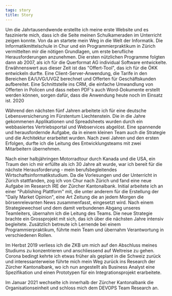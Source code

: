 ```yaml
---
tags: story
title: Story
---
```


Um die Jahrtausendwende erstellte ich meine erste Website und es faszinierte mich, dass ich die Seite meinen Schulkameraden im Unterricht zeigen konnte.
Von da an startete mein Weg in die Welt der Informatik. Die Informatikmittelschule in Chur und ein Programmierpraktikum in Zürich vermittelten mir die nötigen Grundlagen, um erste berufliche Herausforderungen anzunehmen. Die ersten nützlichen Programme folgten dann ab 2007, als ich für die Querformat AG individual Software entwickelte. Erwähnenswert aus dieser Zeit ist das "Offert-Tool", das ich für die ÖKK entwickeln durfte. Eine Client-Server-Anwendung, die Tarife in den Bereichen EA/UVG/UVGZ berechnet und Offerten für Geschäftskunden aufbereitet. Eine Schnittstelle ins CRM, die einfache Umwandlung von Offerten in Policen und dass neben PDF's auch Word-Dokumente erstellt werden können, sorgen dafür, dass die Anwendung heute noch im Einsatz ist. 2020

Während den nächsten fünf Jahren arbeitete ich für eine deutsche Lebensversicherung im Fürstentum Liechtenstein. Die in die Jahre gekommenen Applikationen und Spreadsheets wurden durch ein webbasiertes Vertriebsportal und Webservices abgelöst. Eine spannende und herausfordernde Aufgabe, da in einem kleinen Team auch die Strategie und die Architektur erarbeitet wurden. Nach zwei Jahren und den ersten Erfolgen, durfte ich die Leitung des Entwicklungsteams mit zwei Mitarbeitern übernehmen.

Nach einer halbjähringen Motorradtour durch Kanada und die USA, ein Traum den ich mir erfüllte als ich 30 Jahre alt wurde, war ich bereit für die nächste Herausforderung - mein berufsbegleitendes Wirtschaftsinformatikstudium. Da die Vorlesungen und der Unterricht in Zürich stattfanden, zog ich von Chur nach Zürich und fand eine neue Aufgabe im Research IRE der Zürcher Kantonalbank. Initial arbeitete ich an einer "Publishing Plattform" mit, die unter anderem für die Erstellung der "Daily Market Opinion", eine Art Zeitung die an jedem Morgen die börsenrelevanten News zusammenfasst, eingesetzt wird. Nach einem Strategiewechsel und dem damit verbundenen Abgang unseres Teamleiters, übernahm ich die Leitung des Teams. Die neue Strategie brachte ein Grossprojekt mit sich, das ich über die nächsten Jahre intensiv begleitete. Zusätzlich betreute ich Lernende bei einem Programmierpraktikum, führte mein Team und übernahm Verantwortung in verschiedenen Rollen.

Im Herbst 2019 verliess ich die ZKB um mich auf den Abschluss meines Studiums zu konzentrieren und anschliessend auf Weltreise zu gehen. Corona bedingt kehrte ich etwas früher als geplant in die Schweiz zurück und interessanterweise führte mich mein Weg zurück ins Research der Zürcher Kantonalbank, wo ich nun angestellt als Business Analyst eine Spezifikation und einen Prototypen für ein Integrationsprojekt erarbeitete.

Im Januar 2021 wechselte ich innerhalb der Zürcher Kantonalbank die Organisationseinheit und schloss mich dem DEVOPS Team Research an. 